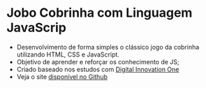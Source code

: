 # Jobo Cobrinha com Linguagem JavaScrip

- Desenvolvimento de forma simples o clássico jogo da cobrinha utilizando HTML, CSS e JavaScript.
- Objetivo de aprender e reforçar os conhecimento de JS;
- Criado baseado nos estudos com [Digital Innovation One](https://digitalinnovation.one/sign-up?ref=Z0RHSJKM9G)
- Veja o site [disponível no Github](https://marcosallysson.github.io/jobo-cobrinha-javascript/)